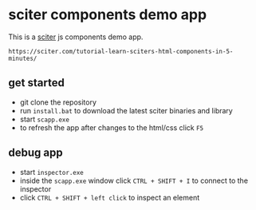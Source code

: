 # sciter components demo app

This is a [sciter](https://sciter.com/) js components demo app.

    https://sciter.com/tutorial-learn-sciters-html-components-in-5-minutes/

## get started

- git clone the repository
- run `install.bat` to download the latest sciter binaries and library
- start `scapp.exe`
- to refresh the app after changes to the html/css click `F5`

## debug app

- start `inspector.exe`
- inside the `scapp.exe` window click `CTRL + SHIFT + I` to connect to the inspector
- click `CTRL + SHIFT + left click` to inspect an element
